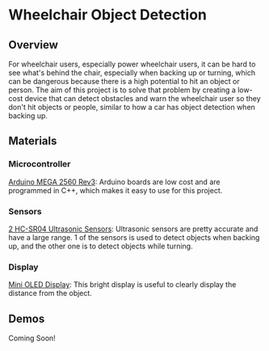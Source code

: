 # Wheelchair Object Detection

## Overview
For wheelchair users, especially power wheelchair users, it can be hard to see what's behind the chair, especially when backing up or turning, which can be dangerous because there is a high potential to hit an object or person. The aim of this project is to solve that problem by creating a low-cost device that can detect obstacles and warn the wheelchair user so they don't hit objects or people, similar to how a car has object detection when backing up. 

## Materials

### Microcontroller
[Arduino MEGA 2560 Rev3](https://store.arduino.cc/products/arduino-mega-2560-rev3): Arduino boards are low cost and are programmed in C++, which makes it easy to use for this project. 

### Sensors
[2 HC-SR04 Ultrasonic Sensors](https://www.sparkfun.com/products/15569): Ultrasonic sensors are pretty accurate and have a large range. 1 of the sensors is used to detect objects when backing up, and the other one is to detect objects while turning.

### Display
[Mini OLED Display](https://www.amazon.com/UCTRONICS-SSD1306-Self-Luminous-Display-Raspberry/dp/B072Q2X2LL/ref=sr_1_3keywords=0.96+arduino+display&qid=1639941936&sr=8-3): This bright display is useful to clearly display the distance from the object.

## Demos
Coming Soon!
